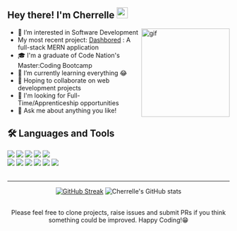## Hey there! I'm Cherrelle  <img src="https://media.giphy.com/media/hvRJCLFzcasrR4ia7z/giphy.gif" width="25px"/>
<img align="right" alt="gif" src="https://media.giphy.com/media/11KzOet1ElBDz2/giphy.gif" width="200" height="200"/>

<ul align="left">
 <li> 👀 I’m interested in Software Development </li>
 <li> My most recent project: <a href="https://github.com/Ben-Mostyn/DashboredFE" target="_blank">Dashbored</a> : A full-stack MERN application  </li>
<li>🎓 I'm a graduate of Code Nation's Master:Coding Bootcamp</li>
<li>🌱 I’m currently learning everything 😂</li> 
<li> 💞️ Hoping to collaborate on web development projects </li>
 <li>💼 I'm looking for <span font-style="bold">Full-Time/Apprenticeship opportunities</span></li>
<li>💬 Ask me about anything you like!</li>
</ul>

 
## <div> :hammer_and_wrench: Languages and Tools </div>
<div>
<img src="https://camo.githubusercontent.com/b48f1cb7f1747b3bc1ddbb00492baa3baf6fbd9cf4742b41ce8f275dad463b37/68747470733a2f2f696d672e736869656c64732e696f2f62616467652f4a6176615363726970742d3043313131363f6c6f676f3d6a617661736372697074266c6f676f436f6c6f723d463744463145"/> <img src="https://camo.githubusercontent.com/9cc3463149337a4f830d61c42e78d227800659ec4682a6f87daf8d0ed1af091d/68747470733a2f2f696d672e736869656c64732e696f2f62616467652f52656163742d3043313131363f6c6f676f3d7265616374266c6f676f436f6c6f723d363144414642"/> <img src="https://camo.githubusercontent.com/0185dab6281173707adb39d0de9d0b74a4aa9ff0c0b50ea5ece16d8b4192f095/68747470733a2f2f696d672e736869656c64732e696f2f62616467652f48544d4c352d3043313131363f6c6f676f3d68746d6c35266c6f676f436f6c6f723d453334463236"/> <img src="https://camo.githubusercontent.com/1164b70d9e8a91c80a984570b888371e572df52c56e1f1d73136695999808d5e/68747470733a2f2f696d672e736869656c64732e696f2f62616467652f435353332d3043313131363f6c6f676f3d63737333266c6f676f436f6c6f723d313537324236"/> <img src="https://camo.githubusercontent.com/ff367b4dced5d54d20b1595907779e3a55ff81cb9c3b1f02e51585d4ce555b37/68747470733a2f2f696d672e736869656c64732e696f2f62616467652f4d6f6e676f44422d3043313131363f6c6f676f3d6d6f6e676f6462266c6f676f436f6c6f723d343741323438"/> <br> <img src="https://camo.githubusercontent.com/d3a6f96c0068d43cfde0c0173a1e7780359fed63b1c369bb5e867893155c7a4e/68747470733a2f2f696d672e736869656c64732e696f2f62616467652f4d7953514c2d3043313131363f6c6f676f3d6d7973716c266c6f676f436f6c6f723d303037353846"/> <img src="https://camo.githubusercontent.com/1451ffc0c0a5735281925575b6f5f9fe447747cb7ba6d313b933401a814d19d0/68747470733a2f2f696d672e736869656c64732e696f2f62616467652f4e6f64652e6a732d3043313131363f6c6f676f3d6e6f64652e6a73266c6f676f436f6c6f723d333339393333"/> <img src="https://camo.githubusercontent.com/9042272377480a6f35158e120097b50041aebafff7b15e303e7fb8c2a8a64488/68747470733a2f2f696d672e736869656c64732e696f2f62616467652f457870726573732d3043313131363f6c6f676f3d65787072657373266c6f676f436f6c6f723d464646464646"/> <img src="https://camo.githubusercontent.com/331a25ca3ca809f8919e6e592b50b49699f09aaf44ccaa9e02927c7af0e4f526/68747470733a2f2f696d672e736869656c64732e696f2f62616467652f6769742d3043313131363f6c6f676f3d676974266c6f676f436f6c6f723d463035303332"/> <img src="https://camo.githubusercontent.com/eaca6f0a838bb8f9115a99fd334415943ceb252094e3aba0aad867f70625623a/68747470733a2f2f696d672e736869656c64732e696f2f62616467652f4e504d2d3043313131363f6c6f676f3d6e706d266c6f676f436f6c6f723d463744463145"/> <img src="https://camo.githubusercontent.com/5a6cd9c9d6a4b5b788d3fe8115516afd2a63b42e213fedb2b5fb5bcb614f3380/68747470733a2f2f696d672e736869656c64732e696f2f62616467652f5653253230436f64652d3043313131363f6c6f676f3d76697375616c2d73747564696f2d636f6465266c6f676f436f6c6f723d303037414343"/>
</div>
<br>

---

<div align="center">
 
[![GitHub Streak](http://github-readme-streak-stats.herokuapp.com?user=cherrelle-ward&theme=radical&date_format=j%20M%5B%20Y%5D)](https://git.io/streak-stats) 
![Cherrelle's GitHub stats](https://github-readme-stats.vercel.app/api?username=cherrelle-ward&show_icons=true&show_owner=false&theme=radical)
 </div>
 <br>
 <div align="center">
Please feel free to clone projects, raise issues and submit PRs if you think something could be improved. Happy Coding!😁
</div>

  
